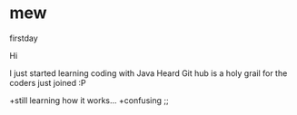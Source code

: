# mew
firstday

Hi

I just started learning coding with Java
Heard Git hub is a holy grail for the coders just joined :P

+still learning how it works... 
+confusing ;;
